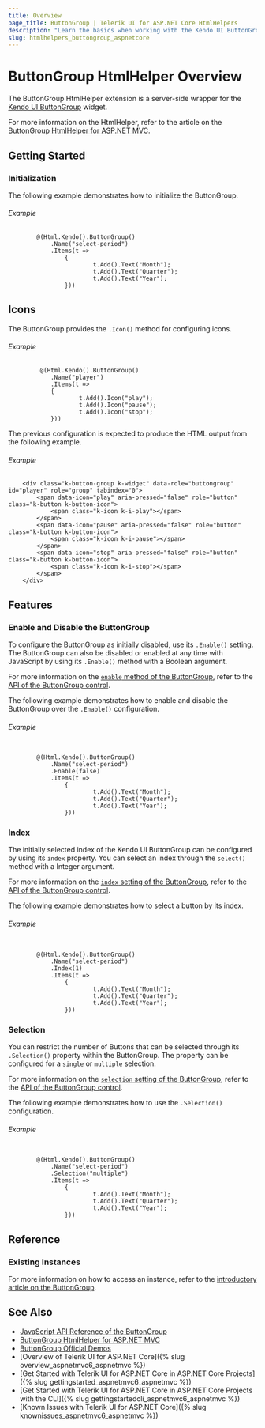 ```yaml
---
title: Overview
page_title: ButtonGroup | Telerik UI for ASP.NET Core HtmlHelpers
description: "Learn the basics when working with the Kendo UI ButtonGroup HtmlHelper for ASP.NET Core (MVC 6 or ASP.NET Core MVC)."
slug: htmlhelpers_buttongroup_aspnetcore
---
```


# ButtonGroup HtmlHelper Overview

The ButtonGroup HtmlHelper extension is a server-side wrapper for the [Kendo UI ButtonGroup](https://demos.telerik.com/kendo-ui/buttongroup/index) widget.

For more information on the HtmlHelper, refer to the article on the [ButtonGroup HtmlHelper for ASP.NET MVC](http://docs.telerik.com/aspnet-mvc/helpers/buttongroup/overview).

## Getting Started

### Initialization

The following example demonstrates how to initialize the ButtonGroup.

###### Example

```
        @(Html.Kendo().ButtonGroup()
            .Name("select-period")
            .Items(t =>
                {
                        t.Add().Text("Month");
                        t.Add().Text("Quarter");
                        t.Add().Text("Year");
                }))
```

## Icons

The ButtonGroup provides the `.Icon()` method for configuring icons.

###### Example

```
         @(Html.Kendo().ButtonGroup()
            .Name("player")
            .Items(t =>
            {
                    t.Add().Icon("play");
                    t.Add().Icon("pause");
                    t.Add().Icon("stop");
            }))
```

The previous configuration is expected to produce the HTML output from the following example.

###### Example

        <div class="k-button-group k-widget" data-role="buttongroup" id="player" role="group" tabindex="0">
            <span data-icon="play" aria-pressed="false" role="button" class="k-button k-button-icon">
                <span class="k-icon k-i-play"></span>
            </span>
            <span data-icon="pause" aria-pressed="false" role="button" class="k-button k-button-icon">
                <span class="k-icon k-i-pause"></span>
            </span>
            <span data-icon="stop" aria-pressed="false" role="button" class="k-button k-button-icon">
                <span class="k-icon k-i-stop"></span>
            </span>
        </div>

## Features

### Enable and Disable the ButtonGroup

To configure the ButtonGroup as initially disabled, use its `.Enable()` setting. The ButtonGroup can also be disabled or enabled at any time with JavaScript by using its `.Enable()` method with a Boolean argument.

For more information on the [`enable` method of the ButtonGroup](http://docs.telerik.com/kendo-ui/api/javascript/ui/buttongroup#methods-enable), refer to the [API of the ButtonGroup control](http://docs.telerik.com/kendo-ui/api/javascript/ui/buttongroup).

The following example demonstrates how to enable and disable the ButtonGroup over the `.Enable()` configuration.

###### Example

```

        @(Html.Kendo().ButtonGroup()
            .Name("select-period")
            .Enable(false)
            .Items(t =>
                {
                        t.Add().Text("Month");
                        t.Add().Text("Quarter");
                        t.Add().Text("Year");
                }))
```

### Index

The initially selected index of the Kendo UI ButtonGroup can be configured by using its `index` property. You can select an index through the `select()` method with a Integer argument.

For more information on the [`index` setting of the ButtonGroup](http://docs.telerik.com/kendo-ui/api/javascript/ui/buttongroup#configuration-index), refer to the [API of the ButtonGroup control](http://docs.telerik.com/kendo-ui/api/javascript/ui/buttongroup).

The following example demonstrates how to select a button by its index.

###### Example

```

        @(Html.Kendo().ButtonGroup()
            .Name("select-period")
            .Index(1)
            .Items(t =>
                {
                        t.Add().Text("Month");
                        t.Add().Text("Quarter");
                        t.Add().Text("Year");
                }))
```

### Selection

You can restrict the number of Buttons that can be selected through its `.Selection()` property within the ButtonGroup. The property can be configured for a `single` or `multiple` selection.

For more information on the [`selection` setting of the ButtonGroup](http://docs.telerik.com/kendo-ui/api/javascript/ui/buttongroup#configuration-selection), refer to the [API of the ButtonGroup control](http://docs.telerik.com/kendo-ui/api/javascript/ui/buttongroup).

The following example demonstrates how to use the `.Selection()` configuration.

###### Example

```

        @(Html.Kendo().ButtonGroup()
            .Name("select-period")
            .Selection("multiple")
            .Items(t =>
                {
                        t.Add().Text("Month");
                        t.Add().Text("Quarter");
                        t.Add().Text("Year");
                }))
```

## Reference

### Existing Instances

For more information on how to access an instance, refer to the [introductory article on the ButtonGroup](http://docs.telerik.com/kendo-ui/controls/navigation/buttongroup/overview).

## See Also

* [JavaScript API Reference of the ButtonGroup](http://docs.telerik.com/kendo-ui/api/javascript/ui/buttongroup)
* [ButtonGroup HtmlHelper for ASP.NET MVC](http://docs.telerik.com/aspnet-mvc/helpers/buttongroup/overview)
* [ButtonGroup Official Demos](http://demos.telerik.com/aspnet-core/buttongroup/index)
* [Overview of Telerik UI for ASP.NET Core]({% slug overview_aspnetmvc6_aspnetmvc %})
* [Get Started with Telerik UI for ASP.NET Core in ASP.NET Core Projects]({% slug gettingstarted_aspnetmvc6_aspnetmvc %})
* [Get Started with Telerik UI for ASP.NET Core in ASP.NET Core Projects with the CLI]({% slug gettingstartedcli_aspnetmvc6_aspnetmvc %})
* [Known Issues with Telerik UI for ASP.NET Core]({% slug knownissues_aspnetmvc6_aspnetmvc %})
